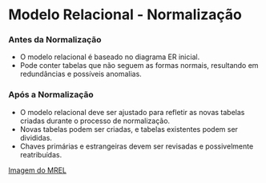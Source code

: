 # Modelo Relacional - Normalização
### Antes da Normalização
- O modelo relacional é baseado no diagrama ER inicial.
- Pode conter tabelas que não seguem as formas normais, resultando em redundâncias e possíveis anomalias.

### Após a Normalização
- O modelo relacional deve ser ajustado para refletir as novas tabelas criadas durante o processo de normalização.
- Novas tabelas podem ser criadas, e tabelas existentes podem ser divididas.
- Chaves primárias e estrangeiras devem ser revisadas e possivelmente reatribuídas.

[Imagem do MREL](https://github.com/SBD1/2024-1---Ghost-Busters/blob/main/docs/Modulo2/assets/MREL.png)
